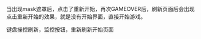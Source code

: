 当出现mask遮罩后，点击了重新开始，再次GAMEOVER后，刷新页面后会出现点击重新开始的效果，就是没有开始界面，直接开始游戏。
<script>
    document.onkeydown = function (e) {//键盘按键控制
        e = e || window.event;
        if ((e.ctrlKey && e.keyCode == 82) || //ctrl+R
            e.keyCode == 116) {//F5刷新，禁止
            setTimeout(function () { alert('按下F5或者CTRL+R'); }, 100);//延时提醒，要不alert会导致return false被alert挂起从而浏览器执行了刷新
            return false
        }
    }
    document.write(new Date().getTime())
</script>
键盘操控刷新，监控按钮，重新刷新开始页面